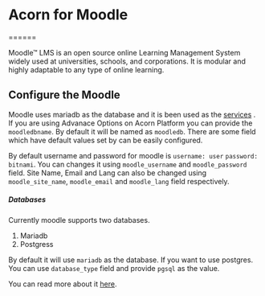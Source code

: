 # Acorn for Moodle

======

Moodle™ LMS is an open source online Learning Management System widely used at universities, schools, and corporations. It is modular and highly adaptable to any type of online learning.

## Configure the Moodle

Moodle uses mariadb as the database and it is been used as the [services](https://docs.acorn.io/reference/acornfile#services-consuming) . If you are using Advanace Options on Acorn Platform you can provide the `moodledbname`. By default it will be named as `moodledb`.
There are some field which have default values set by can be easily configured.

By default username and password for moodle is `username: user` `password: bitnami`. You can changes it using `moodle_username` and `moodle_password` field. Site Name, Email and Lang can also be changed using `moodle_site_name`, `moodle_email` and `moodle_lang` field respectively.

##### Databases

Currently moodle supports two databases.

1. Mariadb
2. Postgress

By default it will use `mariadb` as the database. If you want to use postgres. You can use `database_type` field and provide `pgsql` as the value.

You can read more about it [here](https://github.com/bitnami/containers/tree/main/bitnami/moodle#configuration).

